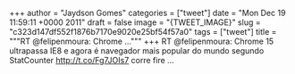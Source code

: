 
+++
author = "Jaydson Gomes"
categories = ["tweet"]
date = "Mon Dec 19 11:59:11 +0000 2011"
draft = false
image = "{TWEET_IMAGE}"
slug = "c323d147df552f1876b7170e9020e25bf54f57a0"
tags = ["tweet"]
title = """RT @felipenmoura: Chrome ..."""
+++
RT @felipenmoura: Chrome 15 ultrapassa IE8 e agora é navegador mais popular do mundo segundo StatCounter http://t.co/Fg7JOIs7 corre fire ...
